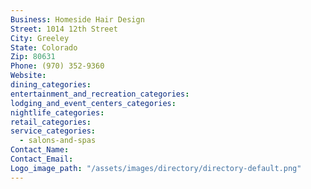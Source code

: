 ```yaml
---
Business: Homeside Hair Design
Street: 1014 12th Street
City: Greeley
State: Colorado
Zip: 80631
Phone: (970) 352-9360
Website:
dining_categories:
entertainment_and_recreation_categories:
lodging_and_event_centers_categories:
nightlife_categories:
retail_categories:
service_categories:
  - salons-and-spas
Contact_Name:
Contact_Email:
Logo_image_path: "/assets/images/directory/directory-default.png"
---
```



